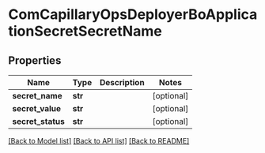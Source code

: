 # ComCapillaryOpsDeployerBoApplicationSecretSecretName

## Properties
Name | Type | Description | Notes
------------ | ------------- | ------------- | -------------
**secret_name** | **str** |  | [optional] 
**secret_value** | **str** |  | [optional] 
**secret_status** | **str** |  | [optional] 

[[Back to Model list]](../README.md#documentation-for-models) [[Back to API list]](../README.md#documentation-for-api-endpoints) [[Back to README]](../README.md)

